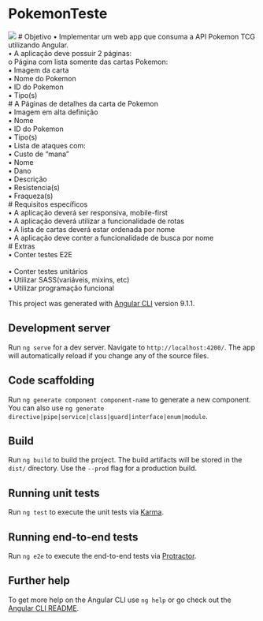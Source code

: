 # PokemonTeste
<img src="https://ibb.co/Ph4XyGt">
# Objetivo
• Implementar um web app que consuma a API Pokemon TCG utilizando
Angular. <br>
• A aplicação deve possuir 2 páginas:<br>
o Página com lista somente das cartas Pokemon:<br>
▪ Imagem da carta<br>
▪ Nome do Pokemon<br>
▪ ID do Pokemon<br>
▪ Tipo(s)<br>
# A Páginas de detalhes da carta de Pokemon<br>
▪ Imagem em alta definição<br>
▪ Nome<br>
▪ ID do Pokemon<br>
▪ Tipo(s)<br>
▪ Lista de ataques com:<br>
▪ Custo de “mana”<br>
▪ Nome<br>
▪ Dano<br>
▪ Descrição<br>
▪ Resistencia(s)<br>
▪ Fraqueza(s)<br>
# Requisitos específicos<br>
• A aplicação deverá ser responsiva, mobile-first<br>
• A aplicação deverá utilizar a funcionalidade de rotas<br>
• A lista de cartas deverá estar ordenada por nome<br>
• A aplicação deve conter a funcionalidade de busca por nome<br>
# Extras<br>
• Conter testes E2E<br><br>
• Conter testes unitários<br>
• Utilizar SASS(variáveis, mixins, etc)<br>
• Utilizar programação funcional<br>

This project was generated with [Angular CLI](https://github.com/angular/angular-cli) version 9.1.1.

## Development server

Run `ng serve` for a dev server. Navigate to `http://localhost:4200/`. The app will automatically reload if you change any of the source files.

## Code scaffolding

Run `ng generate component component-name` to generate a new component. You can also use `ng generate directive|pipe|service|class|guard|interface|enum|module`.

## Build

Run `ng build` to build the project. The build artifacts will be stored in the `dist/` directory. Use the `--prod` flag for a production build.

## Running unit tests

Run `ng test` to execute the unit tests via [Karma](https://karma-runner.github.io).

## Running end-to-end tests

Run `ng e2e` to execute the end-to-end tests via [Protractor](http://www.protractortest.org/).

## Further help

To get more help on the Angular CLI use `ng help` or go check out the [Angular CLI README](https://github.com/angular/angular-cli/blob/master/README.md).
